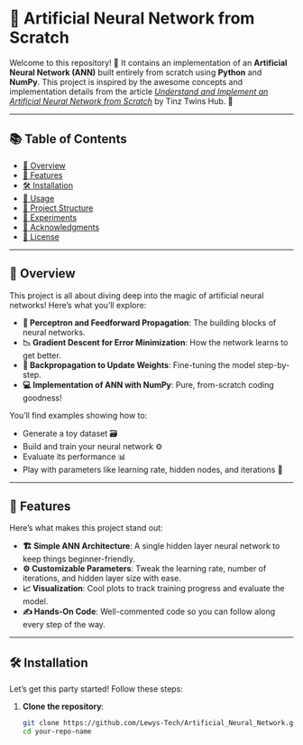 # 🧠 Artificial Neural Network from Scratch

Welcome to this repository! 🎉 It contains an implementation of an **Artificial Neural Network (ANN)** built entirely from scratch using **Python** and **NumPy**. This project is inspired by the awesome concepts and implementation details from the article [*Understand and Implement an Artificial Neural Network from Scratch*](https://tinztwinshub.com/data-science/a-beginners-guide-to-developing-an-artificial-neural-network-from-zero/) by Tinz Twins Hub. 🚀

---

## 📚 Table of Contents

- [🌟 Overview](#overview)
- [🎉 Features](#features)
- [🛠️ Installation](#installation)
- [🚀 Usage](#usage)
- [📂 Project Structure](#project-structure)
- [🔬 Experiments](#experiments)
- [🙏 Acknowledgments](#acknowledgments)
- [📄 License](#license)

---

## 🌟 Overview

This project is all about diving deep into the magic of artificial neural networks! Here’s what you’ll explore:

- **🧩 Perceptron and Feedforward Propagation**: The building blocks of neural networks.
- **📉 Gradient Descent for Error Minimization**: How the network learns to get better.
- **🔄 Backpropagation to Update Weights**: Fine-tuning the model step-by-step.
- **💻 Implementation of ANN with NumPy**: Pure, from-scratch coding goodness!

You’ll find examples showing how to:
- Generate a toy dataset 🗃️
- Build and train your neural network ⚙️
- Evaluate its performance 📊
- Play with parameters like learning rate, hidden nodes, and iterations 🔧

---

## 🎉 Features

Here’s what makes this project stand out:

- **🏗️ Simple ANN Architecture**: A single hidden layer neural network to keep things beginner-friendly.
- **⚙️ Customizable Parameters**: Tweak the learning rate, number of iterations, and hidden layer size with ease.
- **📈 Visualization**: Cool plots to track training progress and evaluate the model.
- **✍️ Hands-On Code**: Well-commented code so you can follow along every step of the way.

---

## 🛠️ Installation

Let’s get this party started! Follow these steps:

1. **Clone the repository**:

   ```bash
   git clone https://github.com/Lewys-Tech/Artificial_Neural_Network.git
   cd your-repo-name
